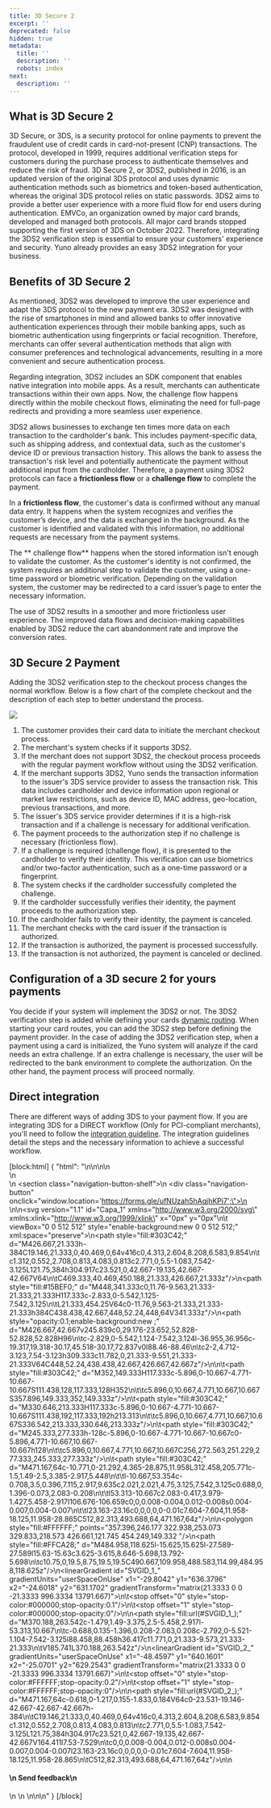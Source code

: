 ```yaml
---
title: 3D Secure 2
excerpt: ''
deprecated: false
hidden: true
metadata:
  title: ''
  description: ''
  robots: index
next:
  description: ''
---
```

## What is 3D Secure 2

3D Secure, or 3DS, is a security protocol for online payments to prevent the fraudulent use of credit cards in card-not-present (CNP) transactions. The protocol, developed in 1999, requires additional verification steps for customers during the purchase process to authenticate themselves and reduce the risk of fraud. 3D Secure 2, or 3DS2, published in 2016, is an updated version of the original 3DS protocol and uses dynamic authentication methods such as biometrics and token-based authentication, whereas the original 3DS protocol relies on static passwords. 3DS2 aims to provide a better user experience with a more fluid flow for end users during authentication. EMVCo, an organization owned by major card brands, developed and managed both protocols. All major card brands stopped supporting the first version of 3DS on October 2022. Therefore, integrating the 3DS2 verification step is essential to ensure your customers' experience and security. Yuno already provides an easy 3DS2 integration for your business. 

## Benefits of 3D Secure 2

As mentioned, 3DS2 was developed to improve the user experience and adapt the 3DS protocol to the new payment era. 3DS2 was designed with the rise of smartphones in mind and allowed banks to offer innovative authentication experiences through their mobile banking apps, such as biometric authentication using fingerprints or facial recognition. Therefore, merchants can offer several authentication methods that align with consumer preferences and technological advancements, resulting in a more convenient and secure authentication process. 

Regarding integration, 3DS2 includes an SDK component that enables native integration into mobile apps. As a result, merchants can authenticate transactions within their own apps. Now, the challenge flow happens directly within the mobile checkout flows, eliminating the need for full-page redirects and providing a more seamless user experience. 

3DS2 allows businesses to exchange ten times more data on each transaction to the cardholder's bank. This includes payment-specific data, such as shipping address, and contextual data, such as the customer's device ID or previous transaction history. This allows the bank to assess the transaction's risk level and potentially authenticate the payment without additional input from the cardholder. Therefore, a payment using 3DS2 protocols can face a **frictionless flow** or a **challenge flow** to complete the payment.

In a **frictionless flow**, the customer's data is confirmed without any manual data entry. It happens when the system recognizes and verifies the customer’s device, and the data is exchanged in the background. As the customer is identified and validated with this information, no additional requests are necessary from the payment systems. 

The ** challenge flow** happens when the stored information isn't enough to validate the customer. As the customer's identity is not confirmed, the system requires an additional step to validate the customer, using a one-time password or biometric verification. Depending on the validation system, the customer may be redirected to a card issuer’s page to enter the necessary information.

The use of 3DS2 results in a smoother and more frictionless user experience. The improved data flows and decision-making capabilities enabled by 3DS2 reduce the cart abandonment rate and improve the conversion rates.

## 3D Secure 2 Payment

Adding the 3DS2 verification step to the checkout process changes the normal workflow. Below is a flow chart of the complete checkout and the description of each step to better understand the process.

![](https://files.readme.io/75ded94-payment_system_diagrama3.png)

1. The customer provides their card data to initiate the merchant checkout process.
2. The merchant's system checks if it supports 3DS2.
3. If the merchant does not support 3DS2, the checkout process proceeds with the regular payment workflow without using the 3DS2 verification.
4. If the merchant supports 3DS2, Yuno sends the transaction information to the issuer's 3DS service provider to assess the transaction risk. This data includes cardholder and device information upon regional or market law restrictions, such as device ID, MAC address, geo-location, previous transactions, and more.
5. The issuer's 3DS service provider determines if it is a high-risk transaction and if a challenge is necessary for additional verification.
6. The payment proceeds to the authorization step if no challenge is necessary (frictionless flow).
7. If a challenge is required (challenge flow), it is presented to the cardholder to verify their identity. This verification can use biometrics and/or two-factor authentication, such as a one-time password or a fingerprint.
8. The system checks if the cardholder successfully completed the challenge.
9. If the cardholder successfully verifies their identity, the payment proceeds to the authorization step.
10. If the cardholder fails to verify their identity, the payment is canceled.
11. The merchant checks with the card issuer if the transaction is authorized.
12. If the transaction is authorized, the payment is processed successfully.
13. If the transaction is not authorized, the payment is canceled or declined.

## Configuration of a 3D secure 2 for yours payments

You decide if your system will implement the 3DS2 or not. The 3DS2 verification step is added while defining your cards [dynamic routing](https://docs.y.uno/v2.0/docs/configure-dynamic-routing). When starting your card routes, you can add the 3DS2 step before defining the payment provider. In the case of adding the 3DS2 verification step, when a payment using a card is initialized, the Yuno system will analyze if the card needs an extra challenge. If an extra challenge is necessary, the user will be redirected to the bank environment to complete the authorization. On the other hand, the payment process will proceed normally.

## Direct integration

There are different ways of adding 3DS to your payment flow. If you are integrating 3DS for a DIRECT workflow (Only for PCI-compliant merchants), you'll need to follow the [integration guideline](https://docs.y.uno/v2.0/reference/create-payment-with-payment-method-split-3ds). The integration guidelines detail the steps and the necessary information to achieve a successful workflow.

[block:html]
{
  "html": "\n<style>\n  .navigation-button-shelf {\n    margin: 0 0 0 0;\n    display: flex;\n    justify-content: flex-end;\n  }\n\n  .navigation-button {\n    padding: 0.3rem;\n    border-radius: 5px;\n    border: 1px solid var(--yuno-purple);\n    transition: transform .2s;\n    display: flex;\n    flex-direction: row;\n  }\n\n  .navigation-button:hover {\n    transform: scale(1.02);\n    box-shadow: 0 5px 5px var(--yuno-purple-10);\n    cursor: pointer;\n  }\n\n  .navigation-button svg {\n    color: var(--yuno-purple);\n    height: 25px;\n    width: 25px;\n  }\n\n  .navigation-button h4 {\n    font-size: 0.8rem;\n    color: var(--yuno-purple);\n    margin: 0 0 0 10px;\n    display: flex;\n    align-items: center;\n  }\n\n  @media only screen and (max-width: 600px) {\n    .navigation-button h4 {\n      font-size: 0.7rem;\n    }\n\n    .navigation-button svg {\n      color: var(--yuno-purple);\n      height: 20px;\n      width: 20px;\n    }\n  }\n  \n  /* ------------------------ define the configuration for DARK Mode ------------------------  */\n\n  @media (prefers-color-scheme: dark) {\n    .navigation-button {\n      border: 1px solid var(--yuno-purple-50);\n    }\n\n    .navigation-button:hover {\n      box-shadow: none;\n    }\n\n    .navigation-button svg {\n      color: var(--yuno-purple-50);\n    }\n    \n     .navigation-button h4 {\n      color: var(--yuno-purple-50);\n    }\n  }\n\n  [data-color-mode=\"dark\"] .navigation-button {\n      border: 1px solid var(--yuno-purple-50);\n    }\n\n   [data-color-mode=\"dark\"] .navigation-button:hover {\n      box-shadow: none;\n    }\n\n   [data-color-mode=\"dark\"] .navigation-button svg {\n      color: var(--yuno-purple-50);\n    }\n  \n   [data-color-mode=\"dark\"] .navigation-button h4 {\n      color: var(--yuno-purple-50);\n    }\n</style>\n\n<body>\n  <br />\n  <br />\n  <section class=\"navigation-button-shelf\">\n    <div class=\"navigation-button\" onclick=\"window.location='https://forms.gle/ufNUzah5hAqjhKPi7';\">\n     <?xml version=\"1.0\" encoding=\"iso-8859-1\"?>\n<!-- Generator: Adobe Illustrator 19.0.0, SVG Export Plug-In . SVG Version: 6.00 Build 0)  -->\n<svg version=\"1.1\" id=\"Capa_1\" xmlns=\"http://www.w3.org/2000/svg\" xmlns:xlink=\"http://www.w3.org/1999/xlink\" x=\"0px\" y=\"0px\"\n\t viewBox=\"0 0 512 512\" style=\"enable-background:new 0 0 512 512;\" xml:space=\"preserve\">\n<path style=\"fill:#303C42;\" d=\"M426.667,21.333h-384C19.146,21.333,0,40.469,0,64v416c0,4.313,2.604,8.208,6.583,9.854\n\tc1.312,0.552,2.708,0.813,4.083,0.813c2.771,0,5.5-1.083,7.542-3.125L121.75,384h304.917c23.521,0,42.667-19.135,42.667-42.667V64\n\tC469.333,40.469,450.188,21.333,426.667,21.333z\"/>\n<path style=\"fill:#15BEF0;\" d=\"M448,341.333c0,11.76-9.563,21.333-21.333,21.333H117.333c-2.833,0-5.542,1.125-7.542,3.125\n\tL21.333,454.25V64c0-11.76,9.563-21.333,21.333-21.333h384C438.438,42.667,448,52.24,448,64V341.333z\"/>\n<path style=\"opacity:0.1;enable-background:new    ;\" d=\"M426.667,42.667v245.839c0,29.176-23.652,52.828-52.828,52.828H96\n\tc-2.829,0-5.542,1.124-7.542,3.124l-36.955,36.956c-19.317,19.318-30.17,45.518-30.17,72.837v0l88.46-88.46\n\tc2-2,4.712-3.123,7.54-3.123h309.333c11.782,0,21.333-9.551,21.333-21.333V64C448,52.24,438.438,42.667,426.667,42.667z\"/>\n<g>\n\t<path style=\"fill:#303C42;\" d=\"M352,149.333H117.333c-5.896,0-10.667-4.771-10.667-10.667S111.438,128,117.333,128H352\n\t\tc5.896,0,10.667,4.771,10.667,10.667S357.896,149.333,352,149.333z\"/>\n\t<path style=\"fill:#303C42;\" d=\"M330.646,213.333H117.333c-5.896,0-10.667-4.771-10.667-10.667S111.438,192,117.333,192h213.313\n\t\tc5.896,0,10.667,4.771,10.667,10.667S336.542,213.333,330.646,213.333z\"/>\n\t<path style=\"fill:#303C42;\" d=\"M245.333,277.333h-128c-5.896,0-10.667-4.771-10.667-10.667c0-5.896,4.771-10.667,10.667-10.667h128\n\t\tc5.896,0,10.667,4.771,10.667,10.667C256,272.563,251.229,277.333,245.333,277.333z\"/>\n\t<path style=\"fill:#303C42;\" d=\"M471.167,64c-10.771,0-21.292,4.365-28.875,11.958L312.458,205.771c-1.5,1.49-2.5,3.385-2.917,5.448\n\t\tl-10.667,53.354c-0.708,3.5,0.396,7.115,2.917,9.635c2.021,2.021,4.75,3.125,7.542,3.125c0.688,0,1.396-0.073,2.083-0.208\n\t\tl53.313-10.667c2.083-0.417,3.979-1.427,5.458-2.917l106.676-106.659c0,0,0.008-0.004,0.012-0.008s0.004-0.007,0.004-0.007\n\t\tl23.163-23.16c0,0,0,0,0-0.01c7.604-7.604,11.958-18.125,11.958-28.865C512,82.313,493.688,64,471.167,64z\"/>\n</g>\n<polygon style=\"fill:#FFFFFF;\" points=\"357.396,246.177 322.938,253.073 329.833,218.573 426.661,121.745 454.249,149.332 \"/>\n<path style=\"fill:#FFCA28;\" d=\"M484.958,118.625l-15.625,15.625l-27.589-27.589l15.63-15.63c3.625-3.615,8.646-5.698,13.792-5.698\n\tc10.75,0,19.5,8.75,19.5,19.5C490.667,109.958,488.583,114.99,484.958,118.625z\"/>\n<linearGradient id=\"SVGID_1_\" gradientUnits=\"userSpaceOnUse\" x1=\"-29.8042\" y1=\"636.3796\" x2=\"-24.6018\" y2=\"631.1702\" gradientTransform=\"matrix(21.3333 0 0 -21.3333 996.3334 13791.667)\">\n\t<stop  offset=\"0\" style=\"stop-color:#000000;stop-opacity:0.1\"/>\n\t<stop  offset=\"1\" style=\"stop-color:#000000;stop-opacity:0\"/>\n</linearGradient>\n<path style=\"fill:url(#SVGID_1_);\" d=\"M370.188,263.542c-1.479,1.49-3.375,2.5-5.458,2.917l-53.313,10.667\n\tc-0.688,0.135-1.396,0.208-2.083,0.208c-2.792,0-5.521-1.104-7.542-3.125l88.458,88.458h36.417c11.771,0,21.333-9.573,21.333-21.333\n\tV185.741L370.188,263.542z\"/>\n<linearGradient id=\"SVGID_2_\" gradientUnits=\"userSpaceOnUse\" x1=\"-48.4597\" y1=\"640.1601\" x2=\"-25.0701\" y2=\"629.2543\" gradientTransform=\"matrix(21.3333 0 0 -21.3333 996.3334 13791.667)\">\n\t<stop  offset=\"0\" style=\"stop-color:#FFFFFF;stop-opacity:0.2\"/>\n\t<stop  offset=\"1\" style=\"stop-color:#FFFFFF;stop-opacity:0\"/>\n</linearGradient>\n<path style=\"fill:url(#SVGID_2_);\" d=\"M471.167,64c-0.618,0-1.217,0.155-1.833,0.184V64c0-23.531-19.146-42.667-42.667-42.667h-384\n\tC19.146,21.333,0,40.469,0,64v416c0,4.313,2.604,8.208,6.583,9.854c1.312,0.552,2.708,0.813,4.083,0.813\n\tc2.771,0,5.5-1.083,7.542-3.125L121.75,384h304.917c23.521,0,42.667-19.135,42.667-42.667V164.411l7.53-7.529\n\tc0,0,0.008-0.004,0.012-0.008s0.004-0.007,0.004-0.007l23.163-23.16c0,0,0,0,0-0.01c7.604-7.604,11.958-18.125,11.958-28.865\n\tC512,82.313,493.688,64,471.167,64z\"/>\n</svg>\n      <h4>\n        Send feedback\n      </h4>\n    </div>\n  </section>\n</body>\n\n"
}
[/block]